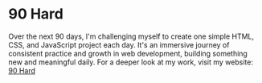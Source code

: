 # 90 Hard
Over the next 90 days, I'm challenging myself to create one simple HTML, CSS, and JavaScript project each day. It's an immersive journey of consistent practice and growth in web development, building something new and meaningful daily.
For a deeper look at my work, visit my website:
[90 Hard](https://90-hard.netlify.app/)
